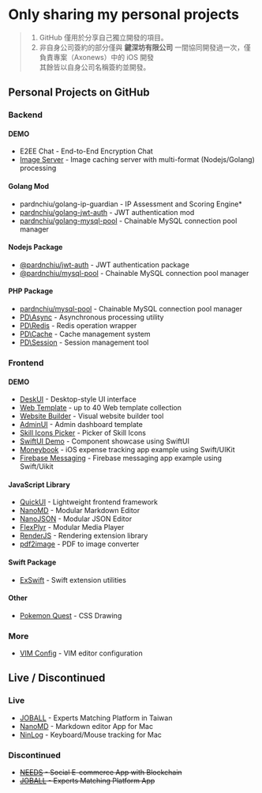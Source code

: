 # Only sharing my personal projects
> 1. GitHub 僅用於分享自己獨立開發的項目。
> 2. 非自身公司簽約的部分僅與 **鍵深坊有限公司** 一間協同開發過一次，僅負責專案（Axonews）中的 iOS 開發<br>
>   其餘皆以自身公司名稱簽約並開發。

## Personal Projects on GitHub

### Backend

#### DEMO
- E2EE Chat - End-to-End Encryption Chat
- [Image Server](https://github.com/pardnchiu/image-caching-server) - Image caching server with multi-format (Nodejs/Golang) processing
#### Golang Mod
- pardnchiu/golang-ip-guardian - IP Assessment and Scoring Engine*
- [pardnchiu/golang-jwt-auth](https://github.com/pardnchiu/golang-jwt-auth) - JWT authentication mod
- [pardnchiu/golang-mysql-pool](https://github.com/pardnchiu/golang-mysql-pool) - Chainable MySQL connection pool manager
#### Nodejs Package
- [@pardnchiu/jwt-auth](https://github.com/pardnchiu/nodejs-jwt-auth) - JWT authentication package
- [@pardnchiu/mysql-pool](https://github.com/pardnchiu/nodejs-mysql-pool) - Chainable MySQL connection pool manager
#### PHP Package
- [pardnchiu/mysql-pool](https://github.com/pardnchiu/php-mysql-pool) - Chainable MySQL connection pool manager
- [PD\Async](https://github.com/pardnchiu/php-async) - Asynchronous processing utility
- [PD\Redis](https://github.com/pardnchiu/php-redis) - Redis operation wrapper
- [PD\Cache](https://github.com/pardnchiu/php-cache) - Cache management system
- [PD\Session](https://github.com/pardnchiu/php-session) - Session management tool

### Frontend

#### DEMO
- [DeskUI](https://github.com/pardnltd/DeskUI) - Desktop-style UI interface
- [Web Template](https://pardn.io/web-template) - up to 40 Web template collection
- [Website Builder](https://github.com/pardnltd/website-builder) - Visual website builder tool
- [AdminUI](https://github.com/pardnltd/adminui) - Admin dashboard template
- [Skill Icons Picker](https://pardnchiu.github.io/skill-icons-picker/) - Picker of Skill Icons
- [SwiftUI Demo](https://github.com/pardnchiu/swiftui-demo) - Component showcase using SwiftUI
- [Moneybook](https://github.com/pardnchiu/ios-moneybook) - iOS expense tracking app example using Swift/UIKit
- [Firebase Messaging](https://github.com/pardnchiu/ios-firebase-messaging) - Firebase messaging app example using Swift/Uikit
#### JavaScript Library
- [QuickUI](https://quickui.pardn.io) - Lightweight frontend framework
- [NanoMD](https://nanomd.pardn.io) - Modular Markdown Editor
- [NanoJSON](https://nanojson.pardn.io) - Modular JSON Editor
- [FlexPlyr](https://flexplyr.pardn.io) - Modular Media Player
- [RenderJS](https://renderjs.pardn.io) - Rendering extension library
- [pdf2image](https://pardn.io/pdf2image) - PDF to image converter
#### Swift Package
- [ExSwift](https://github.com/pardnchiu/ExSwift) - Swift extension utilities
#### Other
- [Pokemon Quest](https://github.com/pardnchiu/css-pokemon-quest) - CSS Drawing

### More
- [VIM Config](https://github.com/pardnchiu/vim-config) - VIM editor configuration

## Live / Discontinued

### Live
- [JOBALL](https://joball.tw) - Experts Matching Platform in Taiwan
- [NanoMD](https://apps.apple.com/us/app/nanomd-markdown-%E7%B7%A8%E8%BC%AF%E5%99%A8/id6740427920) - Markdown editor App for Mac
- [NinLog](https://apps.apple.com/tw/app/ninlog-%E9%8D%B5%E7%9B%A4%E6%BB%91%E9%BC%A0%E8%BF%BD%E8%B9%A4/id6741706238) - Keyboard/Mouse tracking for Mac
### Discontinued
- <s>[NEEDS](https://appadvice.com/app/e9-96-8b-e7-ae-b1/1460355322.amp) - Social E-commerce App with Blockchain</s>
- <s>[JOBALL](https://appadvice.com/app/joball-e6-8e-a5-e6-b4-bd/1272878907.amp) - Experts Matching Platform App</s>

